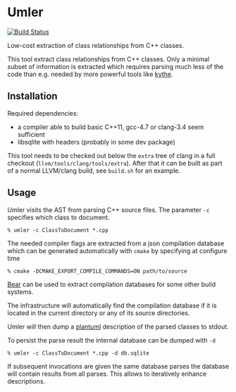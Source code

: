 Umler
=====

[![Build Status](https://travis-ci.org/bbannier/umler.svg)](https://travis-ci.org/bbannier/umler)

Low-cost extraction of class relationships from C++ classes.

This tool extract class relationships from C++ classes. Only a minimal subset
of information is extracted which requires parsing much less of the code than
e.g. needed by more powerful tools like [kythe](http://kythe.io).

Installation
------------

Required dependencies:

* a compiler able to build basic C++11, gcc-4.7 or clang-3.4 seem sufficient
* libsqlite with headers (probably in some dev package)

This tool needs to be checked out below the `extra` tree of clang in a full
checkout (`llvm/tools/clang/tools/extra`).  After that it can be built as part
of a normal LLVM/clang build, see `build.sh` for an example.

Usage
-----

Umler visits the AST from parsing C++ source files. The parameter `-c`
specifies which class to document.

    % umler -c ClassToDocument *.cpp

The needed compiler flags are extracted from a json compilation database which
can be generated automatically with `cmake` by specifying at configure time

    % cmake -DCMAKE_EXPORT_COMPILE_COMMANDS=ON path/to/source

[Bear](https://github.com/rizsotto/Bear) can be used to extract compilation
databases for some other build systems.

The infrastructure will automatically find the compilation database if it is
located in the current directory or any of its source directories.

Umler will then dump a [plantuml](http://plantuml.sourceforge.net/) description
of the parsed classes to stdout.

To persist the parse result the internal database can be dumped with `-d`

    % umler -c ClassToDocument *.cpp -d db.sqlite

If subsequent invocations are given the same database parses the database will 
contain results from all parses. This allows to iteratively enhance descriptions. 
